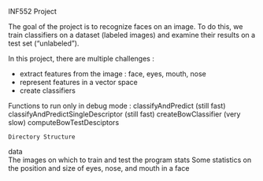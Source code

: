 INF552 Project

The goal of the project is to recognize faces on an image. To do this, we train classifiers on a dataset (labeled images) and examine their results on a test set (“unlabeled”).

In this project, there are multiple challenges : 

- extract features from the image : face, eyes, mouth, nose
- represent features in a vector space
- create classifiers

Functions to run only in debug mode :
  classifyAndPredict (still fast)
  classifyAndPredictSingleDescriptor (still fast)
  createBowClassifier (very slow)
  computeBowTestDesciptors

    Directory Structure

data  
  The images on which to train and test the program
stats
  Some statistics on the position and size of eyes, nose, and mouth in a face

